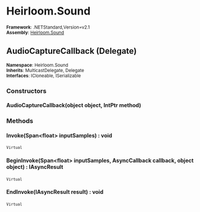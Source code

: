 # Heirloom.Sound

<small>**Framework**: .NETStandard,Version=v2.1</small>  
<small>**Assembly**: [Heirloom.Sound](../Heirloom.Sound/Heirloom.Sound.md)</small>  

## AudioCaptureCallback (Delegate)
<small>**Namespace**: Heirloom.Sound</sub></small>  
<small>**Inherits**: MulticastDelegate, Delegate</small>  
<small>**Interfaces**: ICloneable, ISerializable</small>  

### Constructors

#### AudioCaptureCallback(object object, IntPtr method)

### Methods

#### <a name="INVBBB4B46C"></a>Invoke(Span\<float> inputSamples) : void
<small>`Virtual`</small>


#### <a name="BEGAACD16A1"></a>BeginInvoke(Span\<float> inputSamples, AsyncCallback callback, object object) : IAsyncResult
<small>`Virtual`</small>


#### <a name="END139F5A23"></a>EndInvoke(IAsyncResult result) : void
<small>`Virtual`</small>


